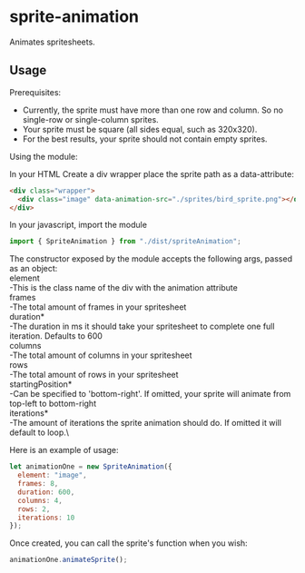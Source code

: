 # sprite-animation

Animates spritesheets.

## Usage

Prerequisites:

- Currently, the sprite must have more than one row and column. So no single-row or single-column sprites.
- Your sprite must be square (all sides equal, such as 320x320).
- For the best results, your sprite should not contain empty sprites.

Using the module:

In your HTML
Create a div wrapper place the sprite path as a data-attribute:

```html
<div class="wrapper">
  <div class="image" data-animation-src="./sprites/bird_sprite.png"></div>
</div>
```

In your javascript, import the module

```javascript
import { SpriteAnimation } from "./dist/spriteAnimation";
```

The constructor exposed by the module accepts the following args, passed as an object: \
element\
-This is the class name of the div with the animation attribute\
frames\
-The total amount of frames in your spritesheet\
duration*\
-The duration in ms it should take your spritesheet to complete one full iteration. Defaults to 600\
columns\
-The total amount of columns in your spritesheet\
rows\
-The total amount of rows in your spritesheet\
startingPosition*\
-Can be specified to 'bottom-right'. If omitted, your sprite will animate from top-left to bottom-right\
iterations*\
-The amount of iterations the sprite animation should do. If omitted it will default to loop.\

Here is an example of usage:

```javascript
let animationOne = new SpriteAnimation({
  element: "image",
  frames: 8,
  duration: 600,
  columns: 4,
  rows: 2,
  iterations: 10
});
```
Once created, you can call the sprite's function when you wish:

```javascript
animationOne.animateSprite();
```
